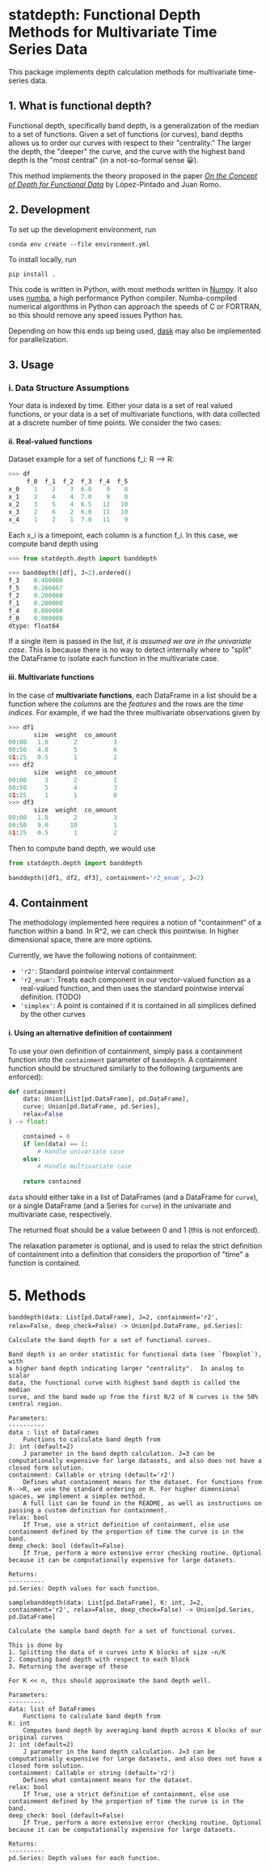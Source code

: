 # statdepth: Functional Depth Methods for Multivariate Time Series Data 
This package implements depth calculation methods for multivariate time-series data.

## 1. What is functional depth?
Functional depth, specifically band depth, is a generalization of the median to a set of functions. Given a set of functions (or curves), band depths allows us to order our curves with respect to their "centrality." The larger the depth, the "deeper" the curve, and the curve with the highest band depth is the "most central" (in a not-so-formal sense 😀).

This method implements the theory proposed in the paper [*On the Concept of Depth for Functional Data*](https://www.researchgate.net/publication/33397608_On_the_Concept_of_Depth_for_Functional_Data) by López-Pintado and Juan Romo. 

## 2. Development

To set up the development environment, run
```
conda env create --file environment.yml
```

To install locally, run

```
pip install .
```

This code is written in Python, with most methods written in [Numpy](https://numpy.org/). It also uses [numba](https://numba.pydata.org/), a high performance Python compiler. Numba-compiled numerical algorithms in Python can approach the speeds of C or FORTRAN, so this should remove any speed issues Python has. 

Depending on how this ends up being used, [dask](https://dask.org/) may also be implemented for parallelization. 

## 3. Usage

### i. Data Structure Assumptions
Your data is indexed by time. Either your data is a set of real valued functions, or your data is a set of multivariate functions, with data collected at a discrete number of time points. We consider the two cases:

#### ii. Real-valued functions

Dataset example for a set of functions f_i: R --> R:
```Python
>>> df
     f_0  f_1  f_2  f_3  f_4  f_5
x_0    1    2    3  6.0    9    8
x_1    2    4    4  7.0    9    8
x_2    3    5    4  6.5   12   10
x_3    2    6    2  6.0   11   10
x_4    1    2    1  7.0   11    9
```

Each x_i is a timepoint, each column is a function f_i. In this case, we compute band depth using 

```Python 
>>> from statdepth.depth import banddepth

>>> banddepth([df], J=2).ordered()
f_3    0.400000
f_5    0.266667
f_2    0.200000
f_1    0.200000
f_4    0.000000
f_0    0.000000
dtype: float64
```

If a single item is passed in the list, *it is assumed we are in the univariate case*. This is because there is no way to detect internally where to "split" the DataFrame to isolate each function in the multivariate case. 

#### iii. Multivariate functions

In the case of **multivariate functions**, each DataFrame in a list should be a function where the *columns* are the *features* and the rows are the *time indices*. For example, if we had the three multivariate observations given by
```Python
>>> df1
       size  weight  co_amount
00:00   1.0       2          3
00:50   4.0       5          6
01:25   0.5       1          2
>>> df2
       size  weight  co_amount
00:00     3       2          1
00:50     5       4          3
01:25     1       1          0
>>> df3
       size  weight  co_amount
00:00   1.0       2          3
00:50   9.0      10          1
01:25   0.5       1          2

```

Then to compute band depth, we would use 

```Python
from statdepth.depth import banddepth

banddepth([df1, df2, df3], containment='r2_enum', J=2)
```

## 4. Containment

The methodology implemented here requires a notion of "containment" of a function within a band. In R^2, we can check this pointwise. In higher dimensional space, there are more options. 

Currently, we have the following notions of containment:  
- `'r2'`: Standard pointwise interval containment
- `'r2_enum'`: Treats each component in our vector-valued function as a real-valued function, and then uses the standard pointwise interval definition. (TODO)
- `'simplex'`: A point is contained if it is contained in all simplices defined by the other curves

#### i. Using an alternative definition of containment

To use your own definition of containment, simply pass a containment function into the `containment` parameter of `banddepth`. A containment function should be structured similarly to the following (arguments are enforced):

```Python
def containment(
    data: Union[List[pd.DataFrame], pd.DataFrame], 
    curve: Union[pd.DataFrame, pd.Series], 
    relax=False
) -> float:

    contained = 0
    if len(data) == 1:
        # Handle univariate case
    else:
        # Handle multivariate case
    
    return contained
```

`data` should either take in a list of DataFrames (and a DataFrame for `curve`), or a single DataFrame (and a Series for `curve`) in the univariate and multivariate case, respectively. 

The returned float should be a value between 0 and 1 (this is not enforced). 

The relaxation parameter is optional, and is used to relax the strict definition of containment into a definition that considers the proportion of "time" a function is contained.

# 5. Methods

`banddepth(data: List[pd.DataFrame], J=2, containment='r2', relax=False, deep_check=False) -> Union[pd.DataFrame, pd.Series]`:  

    Calculate the band depth for a set of functional curves.

    Band depth is an order statistic for functional data (see `fboxplot`), with
    a higher band depth indicating larger "centrality".  In analog to scalar
    data, the functional curve with highest band depth is called the median
    curve, and the band made up from the first N/2 of N curves is the 50%
    central region.

    Parameters:
    ----------
    data : list of DataFrames
        Functions to calculate band depth from
    J: int (default=2)
        J parameter in the band depth calculation. J=3 can be computationally expensive for large datasets, and also does not have a closed form solution. 
    containment: Callable or string (default='r2')
        Defines what containment means for the dataset. For functions from R-->R, we use the standard ordering on R. For higher dimensional spaces, we implement a simplex method. 
        A full list can be found in the README, as well as instructions on passing a custom definition for containment.  
    relax: bool
        If True, use a strict definition of containment, else use containment defined by the proportion of time the curve is in the band. 
    deep_check: bool (default=False)
        If True, perform a more extensive error checking routine. Optional because it can be computationally expensive for large datasets. 

    Returns:
    ----------
    pd.Series: Depth values for each function.

`samplebanddepth(data: List[pd.DataFrame], K: int, J=2, containment='r2', relax=False, deep_check=False) -> Union[pd.Series, pd.DataFrame]`

    Calculate the sample band depth for a set of functional curves.

    This is done by
    1. Splitting the data of n curves into K blocks of size ~n/K
    2. Computing band depth with respect to each block
    3. Returning the average of these

    For K << n, this should approximate the band depth well. 

    Parameters:
    ----------
    data: list of DataFrames
        Functions to calculate band depth from
    K: int 
        Computes band depth by averaging band depth across K blocks of our original curves 
    J: int (default=2)
        J parameter in the band depth calculation. J=3 can be computationally expensive for large datasets, and also does not have a closed form solution. 
    containment: Callable or string (default='r2')
        Defines what containment means for the dataset.  
    relax: bool
        If True, use a strict definition of containment, else use containment defined by the proportion of time the curve is in the band. 
    deep_check: bool (default=False)
        If True, perform a more extensive error checking routine. Optional because it can be computationally expensive for large datasets. 

    Returns:
    ----------
    pd.Series: Depth values for each function.
